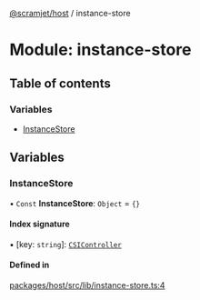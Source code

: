 [@scramjet/host](../README.md) / instance-store

# Module: instance-store

## Table of contents

### Variables

- [InstanceStore](instance_store.md#instancestore)

## Variables

### InstanceStore

• `Const` **InstanceStore**: `Object` = `{}`

#### Index signature

▪ [key: `string`]: [`CSIController`](../classes/csi_controller.CSIController.md)

#### Defined in

[packages/host/src/lib/instance-store.ts:4](https://github.com/scramjet-cloud-platform/scramjet-csi-dev/blob/HEAD/packages/host/src/lib/instance-store.ts#L4)
